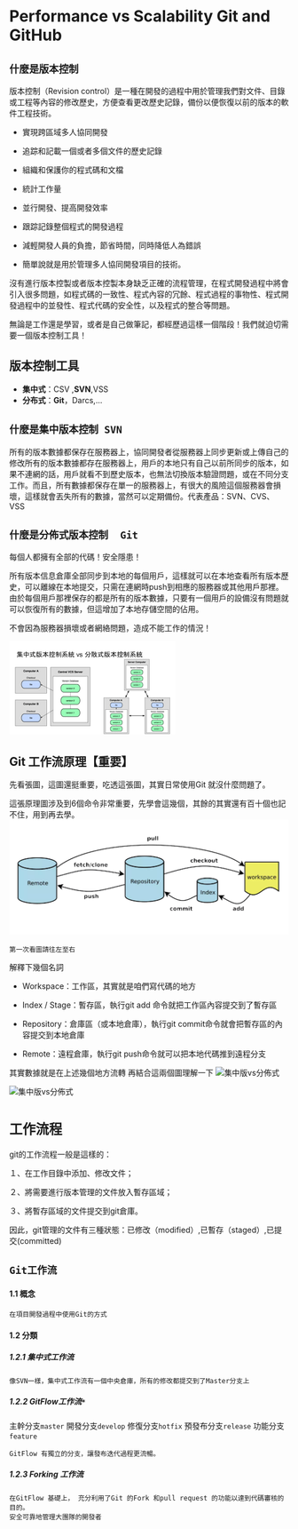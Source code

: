 # Performance vs Scalability Git and GitHub
## `什麼是版本控制`

版本控制（Revision control）是一種在開發的過程中用於管理我們對文件、目錄或工程等內容的修改歷史，方便查看更改歷史記錄，備份以便恢復以前的版本的軟件工程技術。

* 實現跨區域多人協同開發

* 追踪和記載一個或者多個文件的歷史記錄

* 組織和保護你的程式碼和文檔

* 統計工作量

* 並行開發、提高開發效率

* 跟踪記錄整個程式的開發過程

* 減輕開發人員的負擔，節省時間，同時降低人為錯誤

* 簡單說就是用於管理多人協同開發項目的技術。

沒有進行版本控製或者版本控製本身缺乏正確的流程管理，在程式開發過程中將會引入很多問題，如程式碼的一致性、程式內容的冗餘、程式過程的事物性、程式開發過程中的並發性、程式代碼的安全性，以及程式的整合等問題。

無論是工作還是學習，或者是自己做筆記，都經歷過這樣一個階段！我們就迫切需要一個版本控制工具！

## **版本控制工具**

- **集中式**：CSV ,**SVN**,VSS
- **分布式**：**Git**，Darcs,...
  
## `什麼是集中版本控制 SVN`

所有的版本數據都保存在服務器上，協同開發者從服務器上同步更新或上傳自己的修改所有的版本數據都存在服務器上，用戶的本地只有自己以前所同步的版本，如果不連網的話，用戶就看不到歷史版本，也無法切換版本驗證問題，或在不同分支工作。而且，所有數據都保存在單一的服務器上，有很大的風險這個服務器會損壞，這樣就會丟失所有的數據，當然可以定期備份。代表產品：SVN、CVS、VSS

## `什麼是分佈式版本控制 	Git`

每個人都擁有全部的代碼！安全隱患！

所有版本信息倉庫全部同步到本地的每個用戶，這樣就可以在本地查看所有版本歷史，可以離線在本地提交，只需在連網時push到相應的服務器或其他用戶那裡。由於每個用戶那裡保存的都是所有的版本數據，只要有一個用戶的設備沒有問題就可以恢復所有的數據，但這增加了本地存儲空間的佔用。

不會因為服務器損壞或者網絡問題，造成不能工作的情況！

![集中版vs分佈式](/images/images.png)

## Git 工作流原理【重要】

先看張圖，這圖還挺重要，吃透這張圖，其實日常使用Git 就沒什麼問題了。

這張原理圖涉及到6個命令非常重要，先學會這幾個，其餘的其實還有百十個也記不住，用到再去學。
![集中版vs分佈式](/images/git.png)

```第一次看圖請往左至右```

解釋下幾個名詞

* Workspace：工作區，其實就是咱們寫代碼的地方

* Index / Stage：暫存區，執行git add 命令就把工作區內容提交到了暫存區

* Repository：倉庫區（或本地倉庫），執行git commit命令就會把暫存區的內容提交到本地倉庫

* Remote：遠程倉庫，執行git push命令就可以把本地代碼推到遠程分支

其實數據就是在上述幾個地方流轉
再結合這兩個圖理解一下
![集中版vs分佈式](/images/git2.png)

![集中版vs分佈式](/images/git3.png)

# `工作流程`

git的工作流程一般是這樣的：

１、在工作目錄中添加、修改文件；

２、將需要進行版本管理的文件放入暫存區域；

３、將暫存區域的文件提交到git倉庫。

因此，git管理的文件有三種狀態：已修改（modified）,已暫存（staged）,已提交(committed)

## `Git工作流`

#### 1.1 概念

```
在項目開發過程中使用Git的方式
```

#### 1.2 分類

##### 1.2.1 集中式工作流

```
像SVN一樣，集中式工作流有一個中央倉庫，所有的修改都提交到了Master分支上
```

##### 1.2.2 GitFlow工作流`*`

主幹分支`master` 開發分支`develop` 修復分支​​`hotfix` 預發布分支`release` 功能分支`feature`

```
GitFlow 有獨立的分支，讓發布迭代過程更流暢。
```

##### 1.2.3 Forking 工作流    

```
在GitFlow 基礎上， 充分利用了Git 的Fork 和pull request 的功能以達到代碼審核的目的。 
安全可靠地管理大團隊的開發者